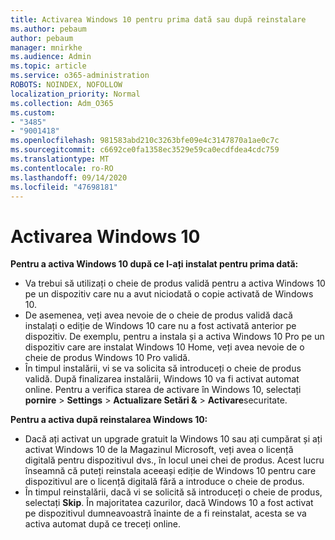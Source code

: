 ```yaml
---
title: Activarea Windows 10 pentru prima dată sau după reinstalare
ms.author: pebaum
author: pebaum
manager: mnirkhe
ms.audience: Admin
ms.topic: article
ms.service: o365-administration
ROBOTS: NOINDEX, NOFOLLOW
localization_priority: Normal
ms.collection: Adm_O365
ms.custom:
- "3485"
- "9001418"
ms.openlocfilehash: 981583abd210c3263bfe09e4c3147870a1ae0c7c
ms.sourcegitcommit: c6692ce0fa1358ec3529e59ca0ecdfdea4cdc759
ms.translationtype: MT
ms.contentlocale: ro-RO
ms.lasthandoff: 09/14/2020
ms.locfileid: "47698181"
---
```

# <a name="activate-windows-10"></a>Activarea Windows 10

**Pentru a activa Windows 10 după ce l-ați instalat pentru prima dată:**

- Va trebui să utilizați o cheie de produs validă pentru a activa Windows 10 pe un dispozitiv care nu a avut niciodată o copie activată de Windows 10.
- De asemenea, veți avea nevoie de o cheie de produs validă dacă instalați o ediție de Windows 10 care nu a fost activată anterior pe dispozitiv. De exemplu, pentru a instala și a activa Windows 10 Pro pe un dispozitiv care are instalat Windows 10 Home, veți avea nevoie de o cheie de produs Windows 10 Pro validă.
- În timpul instalării, vi se va solicita să introduceți o cheie de produs validă. După finalizarea instalării, Windows 10 va fi activat automat online. Pentru a verifica starea de activare în Windows 10, selectați **pornire** >  **Settings**  >  **Actualizare Setări &**  >  **Activare**securitate.

**Pentru a activa după reinstalarea Windows 10:**

- Dacă ați activat un upgrade gratuit la Windows 10 sau ați cumpărat și ați activat Windows 10 de la Magazinul Microsoft, veți avea o licență digitală pentru dispozitivul dvs., în locul unei chei de produs. Acest lucru înseamnă că puteți reinstala aceeași ediție de Windows 10 pentru care dispozitivul are o licență digitală fără a introduce o cheie de produs.
- În timpul reinstalării, dacă vi se solicită să introduceți o cheie de produs, selectați **Skip**. În majoritatea cazurilor, dacă Windows 10 a fost activat pe dispozitivul dumneavoastră înainte de a fi reinstalat, acesta se va activa automat după ce treceți online.
